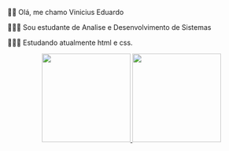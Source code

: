 👋🏻 Olá, me chamo Vinicius Eduardo

👨🏻‍🎓 Sou estudante de Analise e Desenvolvimento de Sistemas

👩🏽‍💻 Estudando atualmente html e css.






<div align="center">
  <a href="https://github.com/Viniciuseduardo1">
  <img height="180em" src="https://github-readme-stats.vercel.app/api?username=Viniciuseduardo1&show_icons=true&theme=dark&include_all_commits=true&count_private=true"/>
  <img height="180em" src="https://github-readme-stats.vercel.app/api/top-langs/?username=Viniciuseduardo1&layout=compact&langs_count=7&theme=dark"/>
</div>

 
